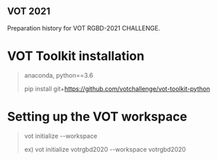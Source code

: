 ## VOT 2021
Preparation history for VOT RGBD-2021 CHALLENGE.


# VOT Toolkit installation
>
> anaconda, python==3.6
>
> pip install git+https://github.com/votchallenge/vot-toolkit-python


# Setting up the VOT workspace
>
> vot initialize <stack-name> --workspace <work-space-path>
>  
> ex) vot initialize votrgbd2020 --workspace votrgbd2020

